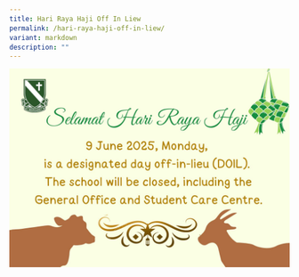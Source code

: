 ```yaml
---
title: Hari Raya Haji Off In Liew
permalink: /hari-raya-haji-off-in-liew/
variant: markdown
description: ""
---
```

![](/images/Announcement/harirayahaji2025.jpg)